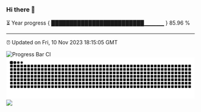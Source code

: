 ### Hi there 👋

⏳ Year progress { █████████████████████████▁▁▁▁▁ } 85.96 %

---

⏰ Updated on Fri, 10 Nov 2023 18:15:05 GMT

![Progress Bar CI](https://github.com/liununu/liununu/workflows/Progress%20Bar%20CI/badge.svg)![](https://raw.githubusercontent.com/L1cardo/L1cardo/main/assets/github-contribution-grid-snake.svg)![](https://raw.githubusercontent.com/seesaws/seesaws/main/assets/github-contribution-grid-snake.svg)
